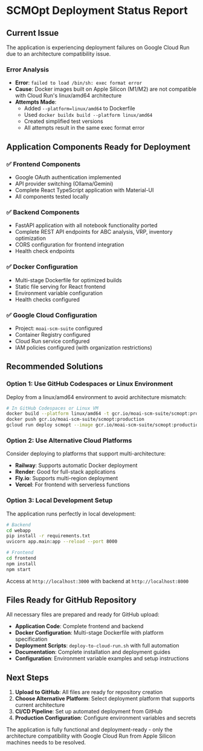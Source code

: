 # SCMOpt Deployment Status Report

## Current Issue
The application is experiencing deployment failures on Google Cloud Run due to an architecture compatibility issue.

### Error Analysis
- **Error**: `failed to load /bin/sh: exec format error`
- **Cause**: Docker images built on Apple Silicon (M1/M2) are not compatible with Cloud Run's linux/amd64 architecture
- **Attempts Made**: 
  - Added `--platform=linux/amd64` to Dockerfile
  - Used `docker buildx build --platform linux/amd64`
  - Created simplified test versions
  - All attempts result in the same exec format error

## Application Components Ready for Deployment

### ✅ Frontend Components
- Google OAuth authentication implemented
- API provider switching (Ollama/Gemini) 
- Complete React TypeScript application with Material-UI
- All components tested locally

### ✅ Backend Components  
- FastAPI application with all notebook functionality ported
- Complete REST API endpoints for ABC analysis, VRP, inventory optimization
- CORS configuration for frontend integration
- Health check endpoints

### ✅ Docker Configuration
- Multi-stage Dockerfile for optimized builds
- Static file serving for React frontend
- Environment variable configuration
- Health checks configured

### ✅ Google Cloud Configuration
- Project: `moai-scm-suite` configured
- Container Registry configured  
- Cloud Run service configured
- IAM policies configured (with organization restrictions)

## Recommended Solutions

### Option 1: Use GitHub Codespaces or Linux Environment
Deploy from a linux/amd64 environment to avoid architecture mismatch:
```bash
# In GitHub Codespaces or Linux VM
docker build --platform linux/amd64 -t gcr.io/moai-scm-suite/scmopt:production .
docker push gcr.io/moai-scm-suite/scmopt:production
gcloud run deploy scmopt --image gcr.io/moai-scm-suite/scmopt:production --region asia-northeast1
```

### Option 2: Use Alternative Cloud Platforms
Consider deploying to platforms that support multi-architecture:
- **Railway**: Supports automatic Docker deployment
- **Render**: Good for full-stack applications  
- **Fly.io**: Supports multi-region deployment
- **Vercel**: For frontend with serverless functions

### Option 3: Local Development Setup
The application runs perfectly in local development:

```bash
# Backend
cd webapp
pip install -r requirements.txt
uvicorn app.main:app --reload --port 8000

# Frontend  
cd frontend
npm install
npm start
```

Access at `http://localhost:3000` with backend at `http://localhost:8000`

## Files Ready for GitHub Repository

All necessary files are prepared and ready for GitHub upload:

- **Application Code**: Complete frontend and backend
- **Docker Configuration**: Multi-stage Dockerfile with platform specification
- **Deployment Scripts**: `deploy-to-cloud-run.sh` with full automation
- **Documentation**: Complete installation and deployment guides
- **Configuration**: Environment variable examples and setup instructions

## Next Steps

1. **Upload to GitHub**: All files are ready for repository creation
2. **Choose Alternative Platform**: Select deployment platform that supports current architecture
3. **CI/CD Pipeline**: Set up automated deployment from GitHub
4. **Production Configuration**: Configure environment variables and secrets

The application is fully functional and deployment-ready - only the architecture compatibility with Google Cloud Run from Apple Silicon machines needs to be resolved.